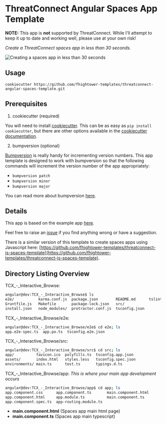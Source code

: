 # ThreatConnect Angular Spaces App Template

**NOTE:** This app is **not** supported by ThreatConnect. While I'll attempt to keep it up to date and working well, please use at your own risk!

*Create a ThreatConnect spaces app in less than 30 seconds.*

![Creating a spaces app in less than 30 seconds](demo.gif)

## Usage

```
cookiecutter https://github.com/fhightower-templates/threatconnect-angular-spaces-template.git
```

## Prerequisites

1. cookiecutter (required)

You will need to install [cookiecutter](https://github.com/audreyr/cookiecutter). This can be as easy as `pip install cookiecutter`, but there are other options available in the [cookiecutter documentation](https://cookiecutter.readthedocs.io/en/latest/installation.html#install-cookiecutter).

2. bumpversion (optional)

[Bumpversion](https://pypi.python.org/pypi/bumpversion) is really handy for incrementing version numbers. This app template is designed to work with bumpversion so that the following commands will increment the version number of the app appropriately:

- `bumpversion patch`
- `bumpversion minor`
- `bumpversion major`

You can read more about bumpversion [here](https://github.com/peritus/bumpversion#bumpversion).

## Details

This app is based on the example app [here](https://github.com/ThreatConnect-Inc/TCX_-_ExampleContextApp).

Feel free to raise an [issue](https://github.com/fhightower-templates/threatconnect-angular-spaces-template/issues) if you find anything wrong or have a suggestion.

There is a similar version of this template to create spaces apps using Javascript here: [https://github.com/fhightower-templates/threatconnect-js-spaces-template](https://github.com/fhightower-templates/threatconnect-js-spaces-template).

## Directory Listing Overview

TCX_-_Interactive_Browse:
```bash
angular@dev:TCX_-_Interactive_Browse$ ls
e2e/           karma.conf.js  package.json        README.md      tslint.json
Gruntfile.js   Makefile       package-lock.json   src/
install.json   node_modules/  protractor.conf.js  tsconfig.json
```

TCX_-_Interactive_Browse/e2e:
```bash
angular@dev:TCX_-_Interactive_Browse/e2e$ cd e2e; ls
app.e2e-spec.ts  app.po.ts  tsconfig.e2e.json
```

TCX_-_Interactive_Browse/src:
```bash
angular@dev:TCX_-_Interactive_Browse/src$ cd src; ls
app/          favicon.ico  polyfills.ts  tsconfig.app.json
assets/       index.html   styles.less   tsconfig.spec.json
environments/ main.ts      test.ts       typings.d.ts
```

TCX_-_Interactive_Browse/app: *This is where your main app development occurs*
```bash
angular@dev:TCX_-_Interactive_Browse/app$ cd app; ls
app.component.css      app.component.ts       main.component.html
app.component.html     app.module.ts          main.component.ts
app.component.spec.ts  app-routing.module.ts
```

- **main.component.html**     (Spaces app main html page)
- **main.component.ts**       (Spaces app main typescript)
